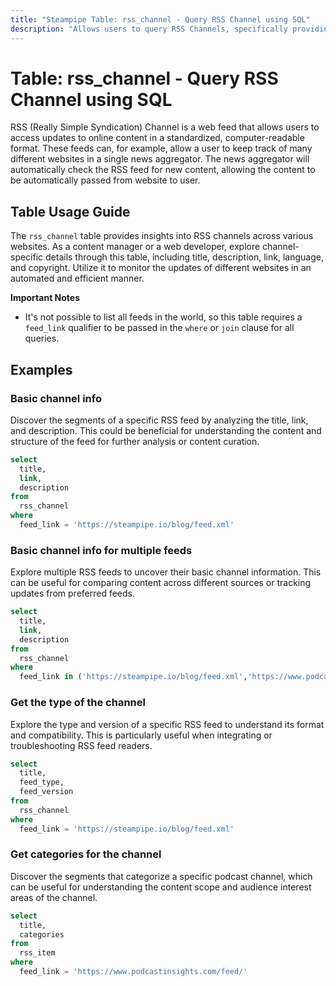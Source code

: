 ```yaml
---
title: "Steampipe Table: rss_channel - Query RSS Channel using SQL"
description: "Allows users to query RSS Channels, specifically providing details about the channel such as title, description, link, language, and copyright."
---
```


# Table: rss_channel - Query RSS Channel using SQL

RSS (Really Simple Syndication) Channel is a web feed that allows users to access updates to online content in a standardized, computer-readable format. These feeds can, for example, allow a user to keep track of many different websites in a single news aggregator. The news aggregator will automatically check the RSS feed for new content, allowing the content to be automatically passed from website to user.

## Table Usage Guide

The `rss_channel` table provides insights into RSS channels across various websites. As a content manager or a web developer, explore channel-specific details through this table, including title, description, link, language, and copyright. Utilize it to monitor the updates of different websites in an automated and efficient manner.

**Important Notes**
- It's not possible to list all feeds in the world, so this table requires a `feed_link` qualifier to be passed in the `where` or `join` clause for all queries.

## Examples

### Basic channel info
Discover the segments of a specific RSS feed by analyzing the title, link, and description. This could be beneficial for understanding the content and structure of the feed for further analysis or content curation.

```sql
select
  title,
  link,
  description
from
  rss_channel
where
  feed_link = 'https://steampipe.io/blog/feed.xml'
```

### Basic channel info for multiple feeds
Explore multiple RSS feeds to uncover their basic channel information. This can be useful for comparing content across different sources or tracking updates from preferred feeds.

```sql
select
  title,
  link,
  description
from
  rss_channel
where
  feed_link in ('https://steampipe.io/blog/feed.xml','https://www.podcastinsights.com/feed/');
```

### Get the type of the channel
Explore the type and version of a specific RSS feed to understand its format and compatibility. This is particularly useful when integrating or troubleshooting RSS feed readers.

```sql
select
  title,
  feed_type,
  feed_version
from
  rss_channel
where
  feed_link = 'https://steampipe.io/blog/feed.xml'
```

### Get categories for the channel
Discover the segments that categorize a specific podcast channel, which can be useful for understanding the content scope and audience interest areas of the channel.

```sql
select
  title,
  categories
from
  rss_item
where
  feed_link = 'https://www.podcastinsights.com/feed/'
```